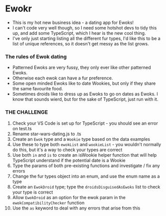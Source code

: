 # Ewokr

- This is my hot new business idea - a dating app for Ewoks!
- I can't code very well though, so I need some hotshot devs to tidy this up, and add some TypeScript, which I hear is the new cool thing.
- I've only just starting listing all the different fur types, I'd like this to be a list of unique references, so it doesn't get messy as the list grows.

### The rules of Ewok dating
- Patterned Ewoks are very fussy, they only ever like other patterned Ewoks.
- Otherwise each ewok can have a fur preference.
- Some open minded Ewoks like to date Wookies, but only if they share the same favourite food.
- Sometimes droids like to dress up as Ewoks to go on dates as Ewoks. I know that sounds wierd, but for the sake of TypeScript, just run with it.

### THE CHALLENGE
1) Check your VS Code is set up for TypeScript - you should see an error on test.ts
2) Rename star-wars-dating.js to .ts
3) Create an `Ewok` type and a `Wookie` type based on the data examples
4) Use these to type both `ewokList` and `wookieList` - you wouldn't normally do this, but it's a way to check your types are correct
5) Use both `in` and `is` to create an isWookie helper function that will help TypeScript understand if the potential date is a Wookie
6) Type the params of both pre-existing functions and investigate / fix any errors
7) Change the fur types object into an enum, and use the enum name as a type
8) Create an `EwokDroid` type; type the `droidsDisguisedAsEwoks` list to check your type is correct
9) Allow `EwokDroid` as an option for the ewok param in the `ewokCompatibilityChecker` function
10) Use the `as` keyword to deal with any errors that arise from this

